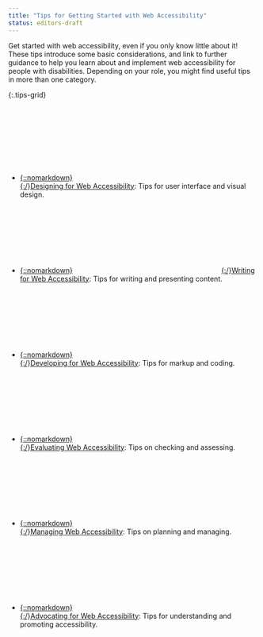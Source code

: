 ```yaml
---
title: "Tips for Getting Started with Web Accessibility"
status: editors-draft
---
```


Get started with web accessibility, even if you only know little about it! These tips introduce some basic considerations, and link to further guidance to help you learn about and implement web accessibility for people with disabilities. Depending on your role, you might find useful tips in more than one category.

{:.tips-grid}
* [{::nomarkdown}<svg><use xlink:href="#designing"></svg>{:/}<span>Designing</span> for Web Accessibility](designing.html)<span class="visuallyhidden">: </span>Tips for user interface and visual design.
* [{::nomarkdown}<svg><use xlink:href="#writing"></svg>{:/}<span>Writing</span> for Web Accessibility](writing.html)<span class="visuallyhidden">: </span>Tips for writing and presenting content.
* [{::nomarkdown}<svg><use xlink:href="#developing"></svg>{:/}<span>Developing</span> for Web Accessibility](developing.html)<span class="visuallyhidden">: </span>Tips for markup and coding.
* [{::nomarkdown}<svg><use xlink:href="#evaluating"></svg>{:/}<span>Evaluating</span> Web Accessibility](evaluating.html)<span class="visuallyhidden">: </span>Tips on checking and assessing.
* [{::nomarkdown}<svg><use xlink:href="#managing"></svg>{:/}<span>Managing</span> Web Accessibility](managing.html)<span class="visuallyhidden">: </span>Tips on planning and managing. 
* [{::nomarkdown}<svg><use xlink:href="#advocating"></svg>{:/}<span>Advocating</span> for Web Accessibility](advocating.html)<span class="visuallyhidden">: </span>Tips for understanding and promoting accessibility.
